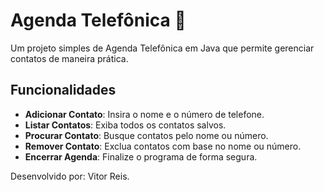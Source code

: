 # Agenda Telefônica 📒

Um projeto simples de Agenda Telefônica em Java que permite gerenciar contatos de maneira prática. 

## Funcionalidades
- **Adicionar Contato**: Insira o nome e o número de telefone.
- **Listar Contatos**: Exiba todos os contatos salvos.
- **Procurar Contato**: Busque contatos pelo nome ou número.
- **Remover Contato**: Exclua contatos com base no nome ou número.
- **Encerrar Agenda**: Finalize o programa de forma segura.

Desenvolvido por: Vitor Reis.
